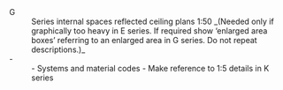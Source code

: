 <dl>

<dt id="building-components-dt-content">
<div markdown="1">
G
</div>
</dt>
<dd id="building-components-dd-content">
<div markdown="1">
<span class="transform-to-uppercase">
Series internal spaces reflected ceiling plans
<span class="highlight-red">
1:50
</span>
_(Needed only if graphically too heavy in E series. If required show ‘enlarged area boxes’ referring to an enlarged area in G series. Do not repeat descriptions.)_
</span>
</div>
</dd>

<dt id="building-components-dt-content">
<div markdown="1">
-
</div>
</dt>
<dd id="building-components-dd-content">
<div markdown="1">
- Systems and material codes
- Make reference to <span class="highlight-red">1:5</span> details in K series
</div>
</dd>

</dl>